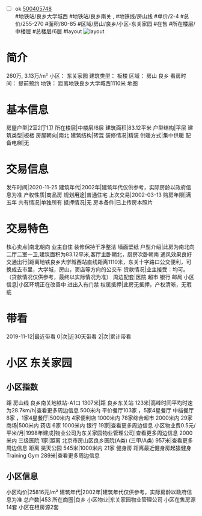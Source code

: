 - [ ] ok [500405748](https://bj.5i5j.com/ershoufang/500405748.html)  
 #地铁站/良乡大学城西 #地铁站/良乡南关 ,  #地铁线/房山线
#单价/2-4 #总价/255-270 #面积/80-85   #区域/房山/良乡/小区-东关家园 #在售 #所在楼层/中楼层 #总楼层/6层 #layout 
![layout](http://image2.5i5j.com//group1/M00/BF/02/CgqJMV3DgjmAVmL1AAHcPSMuLFg149.jpg_P5.jpg) 
# 简介 
 260万,  3.13万/m² 
小区： 东关家园
建筑类型： 板楼
区域： 房山 良乡
看房时间： 提前预约
地铁： 距离地铁良乡大学城西1110米 地图
# 基本信息 
 房屋户型|2室2厅1卫
所在楼层|中楼层/6层
建筑面积|83.12平米
户型结构|平层
建筑类型|板楼
房屋朝向|南北
建筑结构|砖混
装修情况|精装
供暖方式|集中供暖
配备电梯|无
# 交易信息 
 发布时间|2020-11-25
建筑年代|2002年|建筑年代仅供参考，实际房龄以政府信息为准
产权性质|商品房
规划用途|普通住宅
上次交易|2002-03-13
购房年限|满五年
共有情况|单独所有
抵押情况|无
房本备件|已上传房本照片
# 交易特色 
 核心卖点|南北朝向 业主自住 装修保持干净整洁 墙面壁纸
户型介绍|此房为南北向二厅二室一卫,建筑面积为83.12平米,客厅主卧朝北，厨房次卧朝南 通风效果良好
交通出行|距离地铁良乡大学城西站直线距离1110米，东关十字路口公交便利，可换成去市里，大学城，房山，窦店等方向的公交车
贷款情况|业主接受：均可。（贷款情况仅供参考，最终以实际情况为准）
周边配套|医院 超市 银行 邮局
小区信息|小区环境正在改善中 进出入有门禁
权属抵押|此房无抵押，产权清晰，无瑕疵
# 带看 
 2019-11-12|最近带看	 0|次|近30天带看	 2|次|累计带看
# 小区 东关家园
## 小区指数 
 距 房山线 良乡南关地铁站-A1口 1307米|距 良乡东关站 123米|高峰时间平均时速为28.7km/h|查看更多周边信息
500米内 平价餐厅103家 ，5家4星餐厅
中档餐厅8家 ，1家4星餐厅|500米内 4家便利店
1000米内 78家综合超市
2000米内 29家商场|500米内 药店 6家
1000米内 银行 19家|查看更多周边信息
小区物业费0.5元/平米/月|1998年建成|物业公司为东关家园物业管理公司|查看更多周边信息
2000米内 三级医院 1家|距离 北京市房山区良乡医院(A类) (三甲/A类) 957米|查看更多周边信息
距离 昊天公园 545米|1000米内 21家 健身房
距离最近健身房起猿健身Training Gym 289米|查看更多周边信息
## 小区信息 
 小区均价|25816元/m²
建筑年代|2002年|建筑年代仅供参考，实际房龄以政府信息为准
总户数|453
所在商圈|良乡
小区物业|东关家园物业管理公司
小区在售房源14套
小区在租房源2套
